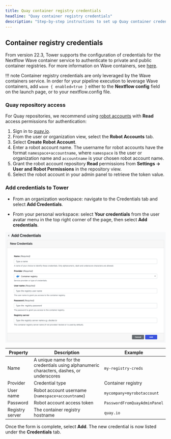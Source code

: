 ```yaml
---
title: Quay container registry credentials
headline: "Quay container registry credentials"
description: "Step-by-step instructions to set up Quay container credentials in Nextflow Tower."
---
```


## Container registry credentials

From version 22.3, Tower supports the configuration of credentials for the Nextflow Wave container service to authenticate to private and public container registries. For more information on Wave containers, see [here](https://www.nextflow.io/docs/latest/wave.html).

<!-- prettier-ignore -->
!!! note
    Container registry credentials are only leveraged by the Wave containers service. In order for your pipeline execution to leverage Wave containers, add `wave { enabled=true }` either to the **Nextflow config** field on the launch page, or to your nextflow.config file.

### Quay repository access

For Quay repositories, we recommend using [robot accounts](https://docs.quay.io/glossary/robot-accounts.html) with **Read** access permissions for authentication:

1. Sign in to [quay.io](https://quay.io/).
2. From the user or organization view, select the **Robot Accounts** tab.
3. Select **Create Robot Account**.
4. Enter a robot account name. The username for robot accounts have the format `namespace+accountname`, where `namespace` is the user or organization name and `accountname` is your chosen robot account name.
5. Grant the robot account repository **Read** permissions from **Settings -> User and Robot Permissions** in the repository view.
6. Select the robot account in your admin panel to retrieve the token value.

### Add credentials to Tower

- From an organization workspace: navigate to the Credentials tab and select **Add Credentials**.

- From your personal workspace: select **Your credentials** from the user avatar menu in the top right corner of the page, then select **Add credentials**.

![](_images/container_registry_credentials_blank.png)

| Property        | Description                                                                             | Example                      |
| --------------- | --------------------------------------------------------------------------------------- | ---------------------------- |
| Name            | A unique name for the credentials using alphanumeric characters, dashes, or underscores | `my-registry-creds`          |
| Provider        | Credential type                                                                         | Container registry           |
| User name       | Robot account username (`namespace+accountname`)                                        | `mycompany+myrobotaccount`   |
| Password        | Robot account access token                                                              | `PasswordFromQuayAdminPanel` |
| Registry server | The container registry hostname                                                         | `quay.io`                    |

Once the form is complete, select **Add**. The new credential is now listed under the **Credentials** tab.
